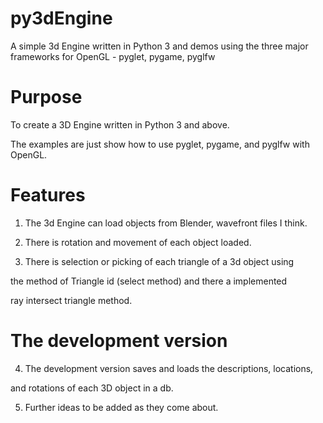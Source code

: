 # py3dEngine
A simple 3d Engine written in Python 3 and demos using the three major frameworks for OpenGL - pyglet, pygame, pyglfw


# Purpose
To create a 3D Engine written in Python 3 and above.

The examples are just show how to use pyglet, pygame, and pyglfw with OpenGL.



# Features

1) The 3d Engine can load objects from Blender, wavefront files I think.

2) There is rotation and movement of each object loaded.

3) There is selection or picking of each triangle of a 3d object using

the method of Triangle id (select method) and there a implemented

ray intersect triangle method.

# The development version

4) The development version saves and loads the descriptions, locations, 

and rotations of each 3D object in a db.

5)  Further ideas to be added as they come about.

